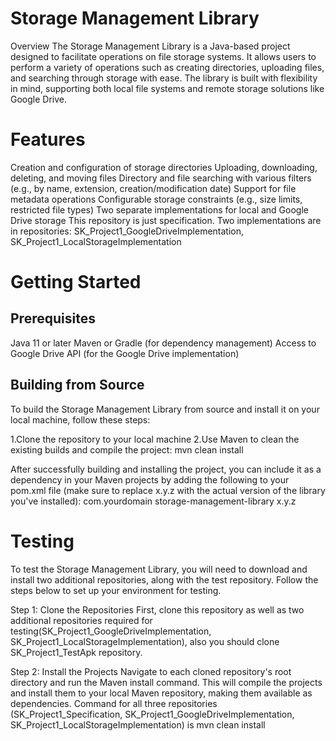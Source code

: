 # Storage Management Library

Overview
The Storage Management Library is a Java-based project designed to facilitate operations on file storage systems. It allows users to perform a variety of operations such as creating directories, uploading files, and searching through storage with ease. The library is built with flexibility in mind, supporting both local file systems and remote storage solutions like Google Drive.

# Features

Creation and configuration of storage directories
Uploading, downloading, deleting, and moving files
Directory and file searching with various filters (e.g., by name, extension, creation/modification date)
Support for file metadata operations
Configurable storage constraints (e.g., size limits, restricted file types)
Two separate implementations for local and Google Drive storage
This repository is just specification. Two implementations are in repositories: SK_Project1_GoogleDriveImplementation, SK_Project1_LocalStorageImplementation


# Getting Started

## Prerequisites
Java 11 or later
Maven or Gradle (for dependency management)
Access to Google Drive API (for the Google Drive implementation)


## Building from Source
To build the Storage Management Library from source and install it on your local machine, follow these steps:

1.Clone the repository to your local machine
2.Use Maven to clean the existing builds and compile the project: mvn clean install



After successfully building and installing the project, you can include it as a dependency in your Maven projects by adding the following to your pom.xml file (make sure to replace x.y.z with the actual version of the library you've installed):
<dependency>
    <groupId>com.yourdomain</groupId>
    <artifactId>storage-management-library</artifactId>
    <version>x.y.z</version>
</dependency>





# Testing
To test the Storage Management Library, you will need to download and install two additional repositories, along with the test repository. Follow the steps below to set up your environment for testing.

Step 1: Clone the Repositories
First, clone this repository as well as two additional repositories required for testing(SK_Project1_GoogleDriveImplementation, SK_Project1_LocalStorageImplementation), also you should clone SK_Project1_TestApk repository. 

Step 2: Install the Projects
Navigate to each cloned repository's root directory and run the Maven install command. This will compile the projects and install them to your local Maven repository, making them available as dependencies.
Command for all three repositories (SK_Project1_Specification, SK_Project1_GoogleDriveImplementation, SK_Project1_LocalStorageImplementation) is mvn clean install













